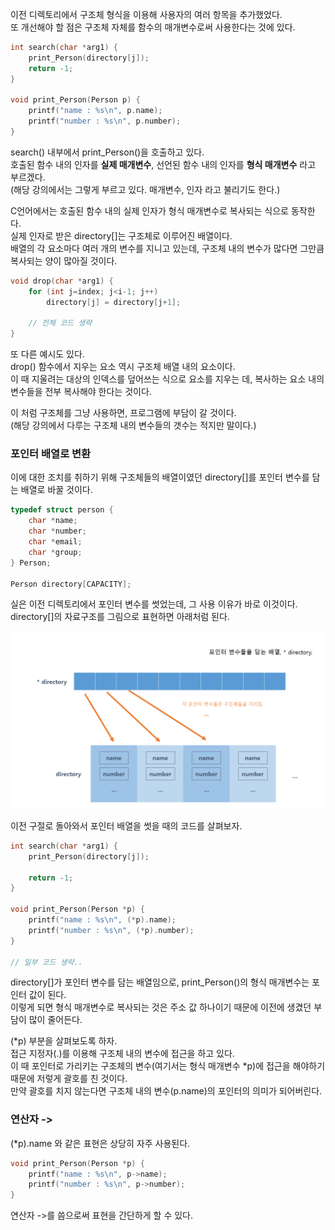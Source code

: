 <p>
이전 디렉토리에서 구조체 형식을 이용해 사용자의 여러 항목을 추가했었다.<br />
또 개선해야 할 점은 구조체 자체를 함수의 매개변수로써 사용한다는 것에 있다.
</p>

```c
int search(char *arg1) {
    print_Person(directory[j]);
    return -1;
}

void print_Person(Person p) {
    printf("name : %s\n", p.name);
    printf("number : %s\n", p.number);
}
```
<p>
search() 내부에서 print_Person()을 호출하고 있다.<br />
호출된 함수 내의 인자를 <b>실제 매개변수</b>, 선언된 함수 내의 인자를 <b>형식 매개변수</b> 라고 부르겠다.<br />
(해당 강의에서는 그렇게 부르고 있다. 매개변수, 인자 라고 불리기도 한다.)
</p>

<p>
C언어에서는 호출된 함수 내의 실제 인자가 형식 매개변수로 복사되는 식으로 동작한다.<br />
실제 인자로 받은 directory[]는 구조체로 이루어진 배열이다.<br />
배열의 각 요소마다 여러 개의 변수를 지니고 있는데, 구조체 내의 변수가 많다면 그만큼 복사되는 양이 많아질 것이다.
</p>

```c
void drop(char *arg1) {
    for (int j=index; j<i-1; j++) 
        directory[j] = directory[j+1];
                       
    // 전체 코드 생략
}
```

<p>
또 다른 예시도 있다.<br />
drop() 함수에서 지우는 요소 역시 구조체 배열 내의 요소이다.<br />
이 때 지울려는 대상의 인덱스를 덮어쓰는 식으로 요소를 지우는 데, 
복사하는 요소 내의 변수들을 전부 복사해야 한다는 것이다.
</p>

<p>
이 처럼 구조체를 그냥 사용하면, 프로그램에 부담이 갈 것이다.<br />
(해당 강의에서 다루는 구조체 내의 변수들의 갯수는 적지만 말이다.)
</p>

### 포인터 배열로 변환

<p>
이에 대한 조치를 취하기 위해 구조체들의 배열이였던 directory[]를
포인터 변수를 담는 배열로 바꿀 것이다.
</p>

```c
typedef struct person {
    char *name;
    char *number;
    char *email;
    char *group;
} Person;

Person directory[CAPACITY];
```
<p>
실은 이전 디렉토리에서 포인터 변수를 썻었는데, 그 사용 이유가 바로 이것이다.<br />
directory[]의 자료구조를 그림으로 표현하면 아래처럼 된다.
</p>

<img src="https://github.com/TaekGeunLee/study_CS/blob/master/readmeImg/S1_13-2.png" alt="S1_13-2" />

<p>이전 구절로 돌아와서 포인터 배열을 썻을 때의 코드를 살펴보자.</p>

```c
int search(char *arg1) {         
    print_Person(directory[j]);
    
    return -1;
}

void print_Person(Person *p) {
    printf("name : %s\n", (*p).name);
    printf("number : %s\n", (*p).number);
}

// 일부 코드 생략..
```
<p>
directory[]가 포인터 변수를 담는 배열임으로, print_Person()의 형식 매개변수는 포인터 값이 된다.<br />
이렇게 되면 형식 매개변수로 복사되는 것은 주소 값 하나이기 때문에 이전에 생겼던 부담이 많이 줄어든다.
</p>

<p>
(*p) 부분을 살펴보도록 하자.<br />
접근 지정자(.)를 이용해 구조체 내의 변수에 접근을 하고 있다.<br />
이 때 포인터로 가리키는 구조체의 변수(여기서는 형식 매개변수 *p)에 접근을 해야하기 때문에 저렇게 괄호를 친 것이다.<br />
만약 괄호를 치지 않는다면 구조체 내의 변수(p.name)의 포인터의 의미가 되어버린다.
</p>

### 연산자 ->

<p>(*p).name 와 같은 표현은 상당히 자주 사용된다.</p>

```c
void print_Person(Person *p) {
    printf("name : %s\n", p->name);
    printf("number : %s\n", p->number);
}
```
<p>연산자 ->를 씀으로써 표현을 간단하게 할 수 있다.</p>
